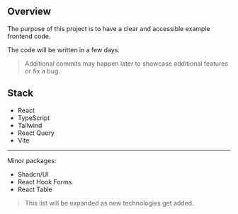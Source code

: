 ## Overview

The purpose of this project is to have a clear and accessible example frontend code.

The code will be written in a few days.

> Additional commits may happen later to showcase additional features or fix a bug.

## Stack

- React
- TypeScript
- Tailwind
- React Query
- Vite

---

Minor packages:

- Shadcn/UI
- React Hook Forms
- React Table

> This list will be expanded as new technologies get added.
